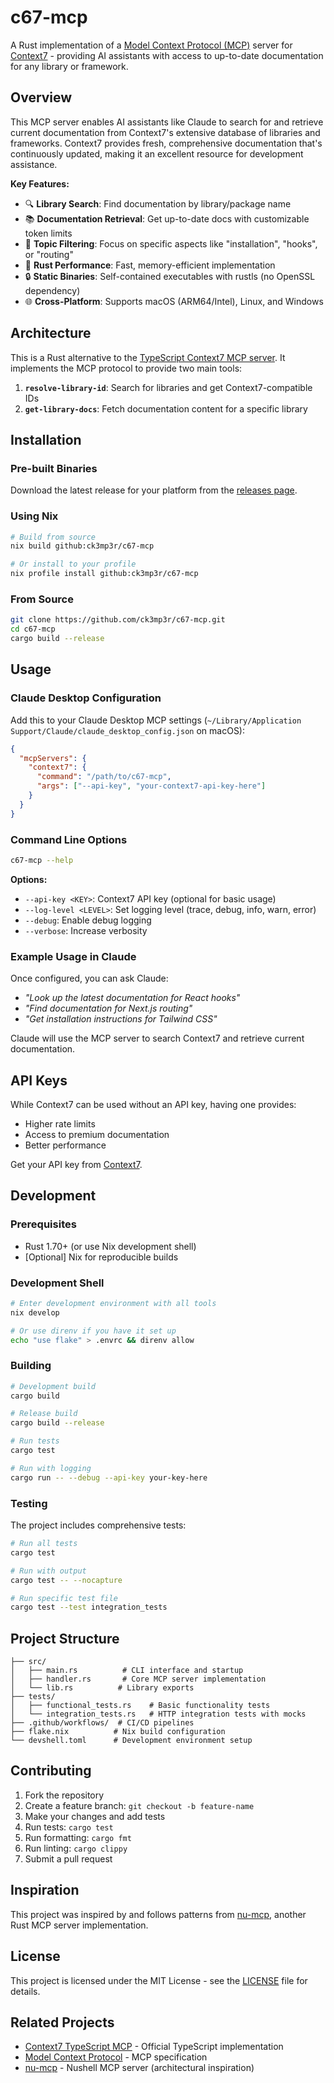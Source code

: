 # c67-mcp

A Rust implementation of a [Model Context Protocol (MCP)](https://modelcontextprotocol.io/) server for [Context7](https://context7.com/) - providing AI assistants with access to up-to-date documentation for any library or framework.

## Overview

This MCP server enables AI assistants like Claude to search for and retrieve current documentation from Context7's extensive database of libraries and frameworks. Context7 provides fresh, comprehensive documentation that's continuously updated, making it an excellent resource for development assistance.

**Key Features:**
- 🔍 **Library Search**: Find documentation by library/package name
- 📚 **Documentation Retrieval**: Get up-to-date docs with customizable token limits
- 🎯 **Topic Filtering**: Focus on specific aspects like "installation", "hooks", or "routing"
- 🦀 **Rust Performance**: Fast, memory-efficient implementation
- 🔒 **Static Binaries**: Self-contained executables with rustls (no OpenSSL dependency)
- 🌐 **Cross-Platform**: Supports macOS (ARM64/Intel), Linux, and Windows

## Architecture

This is a Rust alternative to the [TypeScript Context7 MCP server](https://github.com/upstash/context7). It implements the MCP protocol to provide two main tools:

1. **`resolve-library-id`**: Search for libraries and get Context7-compatible IDs
2. **`get-library-docs`**: Fetch documentation content for a specific library

## Installation

### Pre-built Binaries

Download the latest release for your platform from the [releases page](https://github.com/ck3mp3r/c67-mcp/releases).

### Using Nix

```bash
# Build from source
nix build github:ck3mp3r/c67-mcp

# Or install to your profile
nix profile install github:ck3mp3r/c67-mcp
```

### From Source

```bash
git clone https://github.com/ck3mp3r/c67-mcp.git
cd c67-mcp
cargo build --release
```

## Usage

### Claude Desktop Configuration

Add this to your Claude Desktop MCP settings (`~/Library/Application Support/Claude/claude_desktop_config.json` on macOS):

```json
{
  "mcpServers": {
    "context7": {
      "command": "/path/to/c67-mcp",
      "args": ["--api-key", "your-context7-api-key-here"]
    }
  }
}
```

### Command Line Options

```bash
c67-mcp --help
```

**Options:**
- `--api-key <KEY>`: Context7 API key (optional for basic usage)
- `--log-level <LEVEL>`: Set logging level (trace, debug, info, warn, error)
- `--debug`: Enable debug logging
- `--verbose`: Increase verbosity

### Example Usage in Claude

Once configured, you can ask Claude:

- *"Look up the latest documentation for React hooks"*
- *"Find documentation for Next.js routing"*
- *"Get installation instructions for Tailwind CSS"*

Claude will use the MCP server to search Context7 and retrieve current documentation.

## API Keys

While Context7 can be used without an API key, having one provides:
- Higher rate limits
- Access to premium documentation
- Better performance

Get your API key from [Context7](https://context7.com/).

## Development

### Prerequisites

- Rust 1.70+ (or use Nix development shell)
- [Optional] Nix for reproducible builds

### Development Shell

```bash
# Enter development environment with all tools
nix develop

# Or use direnv if you have it set up
echo "use flake" > .envrc && direnv allow
```

### Building

```bash
# Development build
cargo build

# Release build
cargo build --release

# Run tests
cargo test

# Run with logging
cargo run -- --debug --api-key your-key-here
```

### Testing

The project includes comprehensive tests:

```bash
# Run all tests
cargo test

# Run with output
cargo test -- --nocapture

# Run specific test file
cargo test --test integration_tests
```

## Project Structure

```
├── src/
│   ├── main.rs          # CLI interface and startup
│   ├── handler.rs       # Core MCP server implementation
│   └── lib.rs          # Library exports
├── tests/
│   ├── functional_tests.rs    # Basic functionality tests
│   └── integration_tests.rs   # HTTP integration tests with mocks
├── .github/workflows/  # CI/CD pipelines
├── flake.nix          # Nix build configuration
└── devshell.toml      # Development environment setup
```

## Contributing

1. Fork the repository
2. Create a feature branch: `git checkout -b feature-name`
3. Make your changes and add tests
4. Run tests: `cargo test`
5. Run formatting: `cargo fmt`
6. Run linting: `cargo clippy`
7. Submit a pull request

## Inspiration

This project was inspired by and follows patterns from [nu-mcp](https://github.com/ck3mp3r/nu-mcp), another Rust MCP server implementation.

## License

This project is licensed under the MIT License - see the [LICENSE](LICENSE) file for details.

## Related Projects

- [Context7 TypeScript MCP](https://github.com/upstash/context7) - Official TypeScript implementation
- [Model Context Protocol](https://modelcontextprotocol.io/) - MCP specification
- [nu-mcp](https://github.com/ck3mp3r/nu-mcp) - Nushell MCP server (architectural inspiration)